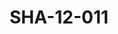---
pid: SHA-12-011
title: SHA-12-011
language: en
original_label: 
rights: Sharhabil Ahmed
location_of_original: Sharhabil Ahmed
photographer_or_studio: 
scanned_from: photograph 8.7 by 12.6
_date: '1984'
location: Libya
description: Sharhabil Ahmed and band with another person
additional_notes: 
permission_display: 'yes'
on_server: 'no'
on_website: 'no'
permalink: /photopages/en/SHA-12-011.html
layout: photo-page
---